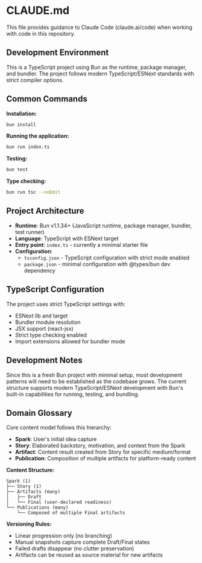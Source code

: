 # CLAUDE.md

This file provides guidance to Claude Code (claude.ai/code) when working with code in this repository.

## Development Environment

This is a TypeScript project using Bun as the runtime, package manager, and bundler. The project follows modern TypeScript/ESNext standards with strict compiler options.

## Common Commands

**Installation:**
```bash
bun install
```

**Running the application:**
```bash
bun run index.ts
```

**Testing:**
```bash
bun test
```

**Type checking:**
```bash
bun run tsc --noEmit
```

## Project Architecture

- **Runtime**: Bun v1.1.34+ (JavaScript runtime, package manager, bundler, test runner)
- **Language**: TypeScript with ESNext target
- **Entry point**: `index.ts` - currently a minimal starter file
- **Configuration**: 
  - `tsconfig.json` - TypeScript configuration with strict mode enabled
  - `package.json` - minimal configuration with @types/bun dev dependency

## TypeScript Configuration

The project uses strict TypeScript settings with:
- ESNext lib and target
- Bundler module resolution
- JSX support (react-jsx)
- Strict type checking enabled
- Import extensions allowed for bundler mode

## Development Notes

Since this is a fresh Bun project with minimal setup, most development patterns will need to be established as the codebase grows. The current structure supports modern TypeScript/ESNext development with Bun's built-in capabilities for running, testing, and bundling.

## Domain Glossary

Core content model follows this hierarchy:
- **Spark**: User's initial idea capture
- **Story**: Elaborated backstory, motivation, and context from the Spark
- **Artifact**: Content result created from Story for specific medium/format
- **Publication**: Composition of multiple artifacts for platform-ready content

**Content Structure:**
```
Spark (1)
├── Story (1)
├── Artifacts (many)
│   ├── Draft
│   └── Final (user-declared readiness)
└── Publications (many)
    └── Composed of multiple Final artifacts
```

**Versioning Rules:**
- Linear progression only (no branching)
- Manual snapshots capture complete Draft/Final states
- Failed drafts disappear (no clutter preservation)
- Artifacts can be reused as source material for new artifacts